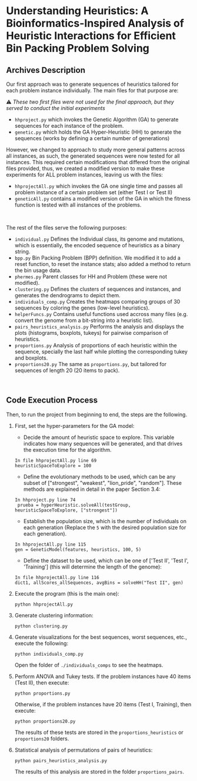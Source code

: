 # Understanding Heuristics: A Bioinformatics-Inspired Analysis of Heuristic Interactions for Efficient Bin Packing Problem Solving
## Archives Description

Our first approach was to generate sequences of heuristics tailored for each problem instance individually. The main files for that purpose are:

:warning: _These two first files were not used for the final approach, but they served to conduct the initial experiments_
* ```hhproject.py``` which invokes the Genetic Algorithm (GA) to generate sequences for each instance of the problem.
* ```genetic.py``` which holds the GA Hyper-Heuristic (HH) to generate the sequences (works by defining a certain number of generations)

However, we changed to approach to study more general patterns across all instances, as such, the generated sequences were now tested for all instances. This required certain modifications that differed from the original files provided, thus, we created a modified version to make these experiments for ALL problem instances, leaving us with the files:
* ```hhprojectAll.py``` which invokes the GA one single time and passes all problem instance of a certain problem set (either Test I or Test II) 
* ```geneticAll.py``` contains a modified version of the GA in which the fitness function is tested with all instances of the problems.
<br />

The rest of the files serve the following purposes:
* ```individual.py``` Defines the Individual class, its genome and mutations, which is essentially, the encoded sequence of heuristics as a binary string.
* ```bpp.py``` Bin Packing Problem (BPP) definition. We modified it to add a reset function, to reset the instance stats; also added a method to return the bin usage data.
* ```phermes.py``` Parent classes for HH and Problem (these were not modified).
* ```clustering.py``` Defines the clusters of sequences and instances, and generates the dendrograms to depict them.
* ```individuals_comp.py``` Creates the heatmaps comparing groups of 30 sequences by coloring the genes (low-level heuristics).
* ```helperFuncs.py``` Contains useful functions used accross many files (e.g. convert the genome from a bit-string into a heuristic list).
* ```pairs_heuristics_analysis.py``` Performs the analysis and displays the plots (histograms, boxplots, tukeys) for pairwise comparison of heuristics.
* ```proportions.py``` Analysis of proportions of each heuristic within the sequence, specially the last half while plotting the corresponding tukey and boxplots.
* ```proportions20.py``` The same as ```proportions.py```, but tailored for sequences of length 20 (20 items to pack).

<br />

## Code Execution Process


Then, to run the project from beginning to end, the steps are the following.

1. First, set the hyper-parameters for the GA model:
   * Decide the amount of heuristic space to explore. This variable indicates how many sequences will be generated, and that drives the execution time for the algorithm.
    ```
    In file hhprojectAll.py line 69
    heuristicSpaceToExplore = 100
    ```
    * Define the evolutionary methods to be used, which can be any subset of ["strongest", "weakest", "lion_pride", "random"]. These methods are explained in detail in the paper Section 3.4:
   ```
   In hhproject.py line 74
    prueba = hyperHeuristic.solveAll(testGroup, heuristicSpaceToExplore, ["strongest"])
   ```
   * Establish the population size, which is the number of individuals on each generation (Replace the ```5``` with the desired population size for each generation).
   ```
   In hhprojectAll.py line 115
   gen = GeneticModel(features, heuristics, 100, 5)
   ```
   
   * Define the dataset to be used, which can be one of ['Test II', 'Test I', 'Training'] (this will determine the length of the genome):
    ```
    In file hhprojectAll.py line 116
    dict1, allScores_allSequences, avgBins = solveHH("Test II", gen)
    ```

2. Execute the program (this is the main one):
    ```
    python hhprojectAll.py
    ```

3. Generate clustering information:
    ```
    python clustering.py
    ```

4. Generate visualizations for the best sequences, worst sequences, etc., execute the following:
    ```
    python individuals_comp.py
    ```
    Open the folder of ```./individuals_comps``` to see the heatmaps.

5. Perform ANOVA and Tukey tests. If the problem instances have 40 items (Test II), then execute:
    ```
    python proportions.py
    ```
    Otherwise, if the problem instances have 20 items (Test I, Training), then execute:
    ```
    python proportions20.py
    ```
    The results of these tests are stored in the ```proportions_heuristics``` or ```proportions20``` folders.


6. Statistical analysis of permutations of pairs of heuristics:
    ```
    python pairs_heuristics_analysis.py
    ```
    The results of this analysis are stored in the folder ```proportions_pairs```.



